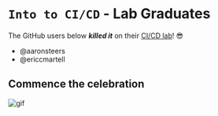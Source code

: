 # `Into to CI/CD` - Lab Graduates

The GitHub users below ***killed it*** on their [CI/CD lab](intro.md)! 😎

[//]: # (Add your username below, in alphabetical order to prevent conflicts and duplication.)

- @aaronsteers
- @ericcmartell

## Commence the celebration

[//]: # (Psst - feel free to add more art or GIFs here if you are so inclined!)

![gif](resources/congrats01.gif)
